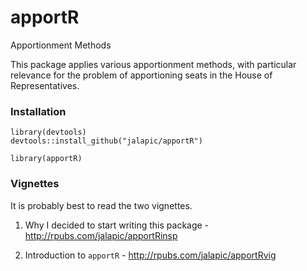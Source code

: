 # apportR
Apportionment Methods

This package applies various apportionment methods, with particular relevance for 
the problem of apportioning seats in the House of Representatives.



### Installation

```
library(devtools)
devtools::install_github("jalapic/apportR")

library(apportR)
```


### Vignettes

It is probably best to read the two vignettes.

1. Why I decided to start writing this package -  http://rpubs.com/jalapic/apportRinsp

2. Introduction to `apportR` - http://rpubs.com/jalapic/apportRvig
